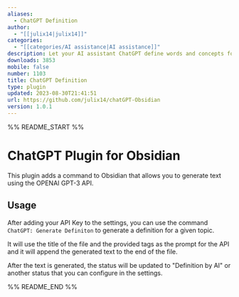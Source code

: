```yaml
---
aliases:
  - ChatGPT Definition
author:
  - "[[julix14|julix14]]"
categories:
  - "[[categories/AI assistance|AI assistance]]"
description: Let your AI assistant ChatGPT define words and concepts for you.
downloads: 3853
mobile: false
number: 1103
title: ChatGPT Definition
type: plugin
updated: 2023-08-30T21:41:51
url: https://github.com/julix14/chatGPT-Obsidian
version: 1.0.1
---
```


%% README_START %%

# ChatGPT Plugin for Obsidian

This plugin adds a command to Obsidian that allows you to generate text using the OPENAI GPT-3 API.

## Usage

After adding your API Key to the settings, you can use the command `ChatGPT: Generate Definiton` to generate a definition for a given topic.

It will use the title of the file and the provided tags as the prompt for the API and it will append the generated text to the end of the file.

After the text is generated, the status will be updated to "Definition by AI" or another status that you can configure in the settings.


%% README_END %%